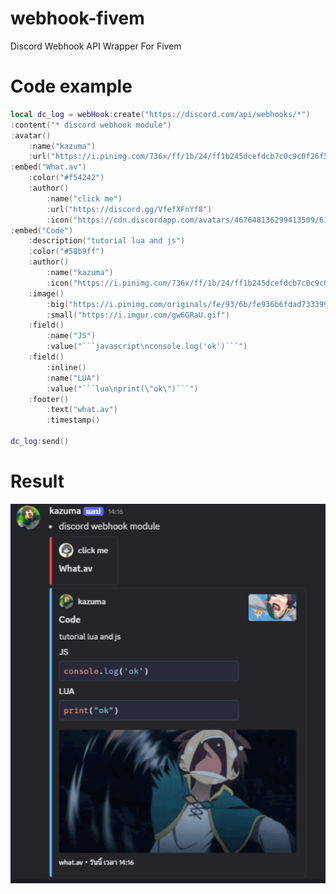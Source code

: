 # webhook-fivem
Discord Webhook API Wrapper For Fivem

# Code example
```lua
local dc_log = webHook:create("https://discord.com/api/webhooks/*")
:content("* discord webhook module")
:avatar()
    :name("kazuma")
    :url("https://i.pinimg.com/736x/ff/1b/24/ff1b245dcefdcb7c0c9c0f26f5d48777.jpg")
:embed("What.av")
    :color("#f54242")
    :author()
        :name("click me")
        :url("https://discord.gg/VfefXFnYf8")
        :icon("https://cdn.discordapp.com/avatars/467648136299413509/6189598c19e76ccb4acedbba9c32d457?size=1024")
:embed("Code")
    :description("tutorial lua and js")
    :color("#58b9ff")
    :author()
        :name("kazuma")
        :icon("https://i.pinimg.com/736x/ff/1b/24/ff1b245dcefdcb7c0c9c0f26f5d48777.jpg")
    :image()
        :big("https://i.pinimg.com/originals/fe/93/6b/fe936b6fdad733399bcd35bf2b02e465.gif")
        :small("https://i.imgur.com/gw6GRaU.gif")
    :field()
        :name("JS")
        :value("```javascript\nconsole.log('ok')```")
    :field()
        :inline()
        :name("LUA")
        :value("```lua\nprint(\"ok\")```")
    :footer()
        :text("what.av")
        :timestamp()

dc_log:send()
```
# Result
<p align="center">
  <img src="https://raw.githubusercontent.com/ErykZenith/webhook-fivem/refs/heads/main/img.png" width="1000"> 
</p>
